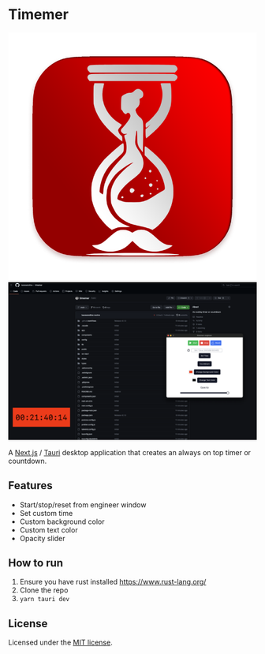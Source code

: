 
# Timemer

![Timemer](/public/time.png)
![SC](/public/sc.png)

A [Next.js](https://nextjs.org/) / [Tauri](https://tauri.app/) desktop application that creates an always on top timer or countdown.
  

## Features
- Start/stop/reset from engineer window
- Set custom time
- Custom background color
- Custom text color
- Opacity slider

## How to run

1. Ensure you have rust installed https://www.rust-lang.org/
2. Clone the repo
3. `yarn tauri dev`

## License

Licensed under the [MIT license](https://github.com/shadcn/ui/blob/main/LICENSE.md).